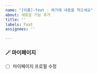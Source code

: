 ```yaml
---
name: "[이름]-feat : 여기에 내용을 적으세요"
about: 새로운 기능 추가
title: ''
labels: feat
assignees: ''

---
```


### 🪄 마이페이지
- [ ] 마이페이지 프로필 수정
